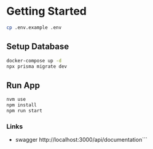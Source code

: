 # Getting Started

```bash
cp .env.example .env
```
## Setup Database
```bash
docker-compose up -d
npx prisma migrate dev
```


## Run App
```bash
nvm use
npm install 
npm run start
```

### Links
- swagger http://localhost:3000/api/documentation```


